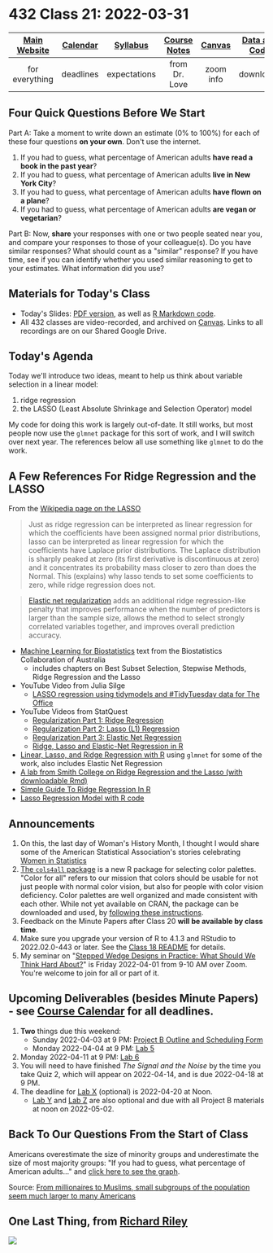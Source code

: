 # 432 Class 21: 2022-03-31

[Main Website](https://thomaselove.github.io/432/) | [Calendar](https://thomaselove.github.io/432/calendar.html) | [Syllabus](https://thomaselove.github.io/432-2022-syllabus/) | [Course Notes](https://thomaselove.github.io/432-notes/) | [Canvas](https://canvas.case.edu) | [Data and Code](https://github.com/THOMASELOVE/432-data) | [Sources](https://github.com/THOMASELOVE/432-2022/tree/main/references) | [Contact Us](https://thomaselove.github.io/432/contact.html)
:-----------: | :--------------: | :----------: | :---------: | :-------------: | :-----------: | :------------: | :-------------:
for everything | deadlines | expectations | from Dr. Love | zoom info | downloads | read/watch | need help?

## Four Quick Questions Before We Start

Part A: Take a moment to write down an estimate (0% to 100%) for each of these four questions **on your own**. Don't use the internet.

1.  If you had to guess, what percentage of American adults **have read a book in the past year**?
2.  If you had to guess, what percentage of American adults **live in New York City**?
3.  If you had to guess, what percentage of American adults **have flown on a plane**?
4.  If you had to guess, what percentage of American adults **are vegan or vegetarian**?

Part B: Now, **share** your responses with one or two people seated near you, and compare your responses to those of your colleague(s). Do you have similar responses? What should count as a "similar" response? If you have time, see if you can identify whether you used similar reasoning to get to your estimates. What information did you use?

## Materials for Today's Class

- Today's Slides: [PDF version](https://github.com/THOMASELOVE/432-2022/blob/main/classes/class21/432_2022_slides21.pdf), as well as [R Markdown code](https://github.com/THOMASELOVE/432-2022/blob/main/classes/class21/432_2022_slides21.Rmd). 
- All 432 classes are video-recorded, and archived on [Canvas](https://canvas.case.edu). Links to all recordings are on our Shared Google Drive.

## Today's Agenda

Today we'll introduce two ideas, meant to help us think about variable selection in a linear model:

1. ridge regression
2. the LASSO (Least Absolute Shrinkage and Selection Operator) model

My code for doing this work is largely out-of-date. It still works, but most people now use the `glmnet` package for this sort of work, and I will switch over next year. The references below all use something like `glmnet` to do the work.

## A Few References For Ridge Regression and the LASSO

From the [Wikipedia page on the LASSO](https://en.wikipedia.org/wiki/Lasso_(statistics))

> Just as ridge regression can be interpreted as linear regression for which the coefficients have been assigned normal prior distributions, lasso can be interpreted as linear regression for which the coefficients have Laplace prior distributions. The Laplace distribution is sharply peaked at zero (its first derivative is discontinuous at zero) and it concentrates its probability mass closer to zero than does the Normal. This (explains) why lasso tends to set some coefficients to zero, while ridge regression does not.

> [Elastic net regularization](https://en.wikipedia.org/wiki/Elastic_net_regularization) adds an additional ridge regression-like penalty that improves performance when the number of predictors is larger than the sample size, allows the method to select strongly correlated variables together, and improves overall prediction accuracy.

- [Machine Learning for Biostatistics](https://bookdown.org/tpinto_home/Regularisation/) text from the Biostatistics Collaboration of Australia
    - includes chapters on Best Subset Selection, Stepwise Methods, Ridge Regression and the Lasso
- YouTube Video from Julia Silge
    - [LASSO regression using tidymodels and #TidyTuesday data for The Office](https://juliasilge.com/blog/lasso-the-office/)
- YouTube Videos from StatQuest
    - [Regularization Part 1: Ridge Regression](https://www.youtube.com/watch?v=Q81RR3yKn30)
    - [Regularization Part 2: Lasso (L1) Regression](https://www.youtube.com/watch?v=NGf0voTMlcs)
    - [Regularization Part 3: Elastic Net Regression](https://www.youtube.com/watch?v=1dKRdX9bfIo)
    - [Ridge, Lasso and Elastic-Net Regression in R](https://www.youtube.com/watch?v=ctmNq7FgbvI)
- [Linear, Lasso, and Ridge Regression with R](https://www.pluralsight.com/guides/linear-lasso-and-ridge-regression-with-r) using `glmnet` for some of the work, also includes Elastic Net Regression
- [A lab from Smith College on Ridge Regression and the Lasso (with downloadable Rmd)](http://www.science.smith.edu/~jcrouser/SDS293/labs/lab10-r.html)
- [Simple Guide To Ridge Regression In R](https://www.r-bloggers.com/2020/05/simple-guide-to-ridge-regression-in-r/)
- [Lasso Regression Model with R code](https://www.r-bloggers.com/2021/05/lasso-regression-model-with-r-code/)


## Announcements

1. On this, the last day of Woman's History Month, I thought I would share some of the American Statistical Association's stories celebrating [Women in Statistics](https://magazine.amstat.org/blog/2022/03/01/whm_2022/)
2. [The `cols4all` package](https://github.com/mtennekes/cols4all) is a new R package for selecting color palettes. "Color for all" refers to our mission that colors should be usable for not just people with normal color vision, but also for people with color vision deficiency. Color palettes are well organized and made consistent with each other. While not yet available on CRAN, the package can be downloaded and used, by [following these instructions](https://github.com/mtennekes/cols4all#installation).
3. Feedback on the Minute Papers after Class 20 **will be available by class time**.
4. Make sure you upgrade your version of R to 4.1.3 and RStudio to 2022.02.0-443 or later. See the [Class 18 README](https://github.com/THOMASELOVE/432-2022/tree/main/classes/class18) for details.
5. My seminar on "[Stepped Wedge Designs in Practice: What Should We Think Hard About?](https://github.com/THOMASELOVE/432-2022/blob/main/classes/class20/seminar_love_2022-04-01.pdf)" is Friday 2022-04-01 from 9-10 AM over Zoom. You're welcome to join for all or part of it.

## Upcoming Deliverables (besides Minute Papers) - see [Course Calendar](https://thomaselove.github.io/432/calendar.html) for all deadlines.

1. **Two** things due this weekend:
    - Sunday 2022-04-03 at 9 PM: [Project B Outline and Scheduling Form](https://bit.ly/432-2022-projectB-register)
    - Monday 2022-04-04 at 9 PM: [Lab 5](https://github.com/THOMASELOVE/432-2022/tree/main/labs/lab05)
2. Monday 2022-04-11 at 9 PM: [Lab 6](https://github.com/THOMASELOVE/432-2022/tree/main/labs/lab06)
3. You will need to have finished *The Signal and the Noise* by the time you take Quiz 2, which will appear on 2022-04-14, and is due 2022-04-18 at 9 PM.
4. The deadline for [Lab X](https://github.com/THOMASELOVE/432-2022/tree/main/labs/labX) (optional) is 2022-04-20 at Noon. 
    - [Lab Y](https://github.com/THOMASELOVE/432-2022/tree/main/labs/labY) and [Lab Z](https://github.com/THOMASELOVE/432-2022/tree/main/labs/labZ) are also optional and due with all Project B materials at noon on 2022-05-02.

## Back To Our Questions From the Start of Class

Americans overestimate the size of minority groups and underestimate the size of most majority groups: "If you had to guess, what percentage of American adults..." and [click here to see the graph](https://github.com/THOMASELOVE/432-2022/blob/main/classes/class21/figures/subgroups.png).

Source: [From millionaires to Muslims, small subgroups of the population seem much larger to many Americans](https://today.yougov.com/topics/politics/articles-reports/2022/03/15/americans-misestimate-small-subgroups-population)

## One Last Thing, from [Richard Riley](https://twitter.com/richard_d_riley/status/1500759467402612738)

![](https://github.com/THOMASELOVE/432-2022/blob/main/classes/class21/figures/reviewer.png)

